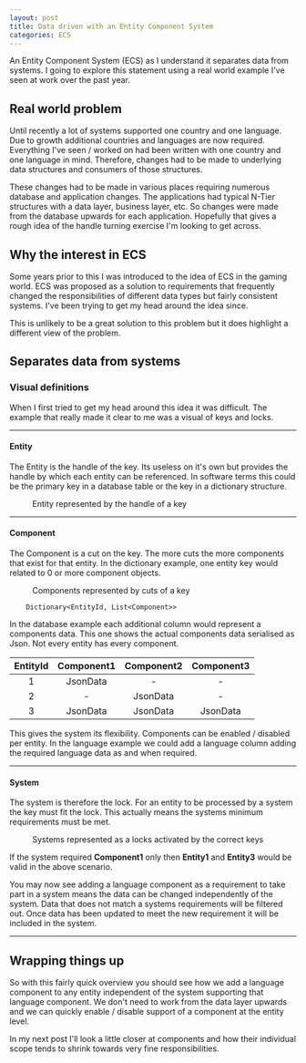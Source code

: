 ```yaml
---
layout: post
title: Data driven with an Entity Component System
categories: ECS
---
```

<p class="intro">An Entity Component System (ECS) as I understand it separates data from systems. I going to explore this statement using a real world example I've seen at work over the past year.</p>

## Real world problem
Until recently a lot of systems supported one country and one language. Due to growth additional countries and languages are now required. Everything I've seen / worked on had been written with one country and one language in mind. Therefore, changes had to be made to underlying data structures and consumers of those structures.

These changes had to be made in various places requiring numerous database and application changes. The applications had typical N-Tier structures with a data layer, business layer, etc. So changes were made from the database upwards for each application. Hopefully that gives a rough idea of the handle turning exercise I'm looking to get across.

## Why the interest in ECS
Some years prior to this I was introduced to the idea of ECS in the gaming world. ECS was proposed as a solution to requirements that frequently changed the responsibilities of different data types but fairly consistent systems. I've been trying to get my head around the idea since.

This is unlikely to be a great solution to this problem but it does highlight a different view of the problem.

## Separates data from systems

### Visual definitions
When I first tried to get my head around this idea it was difficult. The example that really made it clear to me was a visual of keys and locks.

***
#### Entity
The Entity is the handle of the key. Its useless on it's own but provides the handle by which each entity can be referenced. In software terms this could be the primary key in a database table or the key in a dictionary structure.  

<figure>
	<img src="{{ '/assets/img/2017-05-30/EntityKey.jpg' | prepend: site.baseurl }}" alt="">
	<figcaption>Entity represented by the handle of a key</figcaption>
</figure>

***
#### Component
The Component is a cut on the key. The more cuts the more components that exist for that entity. In the dictionary example, one entity key would related to 0 or more component objects.  

<figure>
	<img src="{{ '/assets/img/2017-05-30/ComponentKeys.jpg' | prepend: site.baseurl }}" alt="">
	<figcaption>Components represented by cuts of a key</figcaption>
</figure>

```
    Dictionary<EntityId, List<Component>>
```

In the database example each additional column would represent a components data. This one shows the actual components data serialised as Json. Not every entity has every component.

| EntityId        | Component1           | Component2           | Component3  |
|:-:|:-:|:-:|:-:|
| 1      | JsonData   | -|-
| 2      | -  |   JsonData    |-
| 3 | JsonData   |    JsonData    |JsonData   


This gives the system its flexibility. Components can be enabled / disabled per entity. In the language example we could add a language column adding the required language data as and when required.

***
#### System
The system is therefore the lock. For an entity to be processed by a system the key must fit the lock. This actually means the systems minimum requirements must be met.  

<figure>
	<img src="{{ '/assets/img/2017-05-30/Systems.jpg' | prepend: site.baseurl }}" alt="">
	<figcaption>Systems represented as a locks activated by the correct keys</figcaption>
</figure>

If the system required **Component1** only then **Entity1** and **Entity3** would be valid in the above scenario.

You may now see adding a language component as a requirement to take part in a system means the data can be changed independently of the system. Data that does not match a systems requirements will be filtered out. Once data has been updated to meet the new requirement it will be included in the system.
***

## Wrapping things up
So with this fairly quick overview you should see how we add a language component to any entity independent of the system supporting that language component. We don't need to work from the data layer upwards and we can quickly enable / disable support of a component at the entity level.

In my next post I'll look a little closer at components and how their individual scope tends to shrink towards very fine responsibilities.
